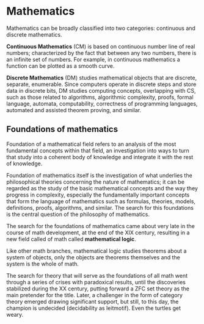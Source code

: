 # Mathematics

Mathematics can be broadly classified into two categories: continuous and discrete mathematics.

**Continuous Mathematics** (CM) is based on continuous number line of real numbers; characterized by the fact that between any two numbers, there is an infinite set of numbers. For example, in continuous mathematics a function can be plotted as a smooth curve.

**Discrete Mathematics** (DM) studies mathematical objects that are discrete, separate, enumerable. Since computers operate in discrete steps and store data in discrete bits, DM studies computing concepts, overlapping with CS, such as those related to algorithms, algorithmic complexity, proofs, formal language, automata, computability, correctness of programming languages, automated and assisted theorem proving, and similar.


## Foundations of mathematics

Foundation of a mathematical field refers to an analysis of the most fundamental concepts within that field, an investigation into ways to turn that study into a coherent body of knowledge and integrate it with the rest of knowledge.

Foundation of mathematics itself is the investigation of what underlies the philosophical theories concerning the nature of mathematics; it can be regarded as the study of the basic mathematical concepts and the way they progress in complexity, especially the fundamentally important concepts that form the language of mathematics such as formulas, theories, models, definitions, proofs, algorithms, and similar. The search for this foundations is the central question of the philosophy of mathematics.

The search for the foundations of mathematics came about very late in the course of math development, at the end of the XIX century, resulting in a new field called of math called **mathematical logic**.

Like other math branches, mathematical logic studies theorems about a system of objects, only the objects are theorems themselves and the system is the whole of math.

The search for theory that will serve as the foundations of all math went through a series of crises with paradoxical results, until the discoveries stabilized during the XX century, putting forward a ZFC set theory as the main pretender for the title. Later, a challenger in the form of category theory emerged drawing significant support, but still, to this day, the champion is undecided (decidability as leitmotif). Even the turtles get weary.
